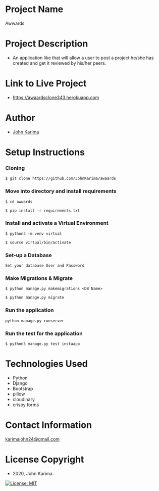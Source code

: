 # Project Name 
Awwards

# Project Description 
-  An application like that will allow a user to post a project he/she has created and get it reviewed by his/her peers.

# Link to Live Project
- https://awaardsclone343.herokuapp.com

# Author 
- [John Karima](https://github.com/JohnKarima)

# Setup Instructions 

### Cloning
```
$ git clone https://github.com/JohnKarima/awaards
```
### Move into directory and install requirements
```
$ cd awwards

$ pip install -r requirements.txt 
```
### Install and activate a Virtual Environment
```
$ python3 -m venv virtual 

$ source virtual/bin/activate  
```
### Set-up a Database
```
Set your database User and Password 
```
### Make Migrations & Migrate
```
$ python manage.py makemigrations <DB Name> 

$ python manage.py migrate 
```
### Run the application
```
python manage.py runserver 
```
### Run the test for the application
```
$ python3 manage.py test instaapp
```

# Technologies Used
- Python
- Django
- Bootstrap
- pillow
- cloudinary
- crispy forms

# Contact Information
karimajohn24@gmail.com

# License Copyright 
- 2020, John Karima.

[![License: MIT](https://img.shields.io/badge/License-MIT-green.svg)](https://opensource.org/licenses/MIT)

